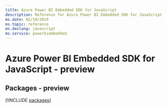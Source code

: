 ```yaml
---
title: Azure Power BI Embedded SDK for JavaScript
description: Reference for Azure Power BI Embedded SDK for JavaScript
ms.date: 02/19/2024
ms.topic: reference
ms.devlang: javascript
ms.service: powerbiembedded
---
```

# Azure Power BI Embedded SDK for JavaScript - preview
## Packages - preview
[!INCLUDE [packages](power-bi-embedded-index.md)]